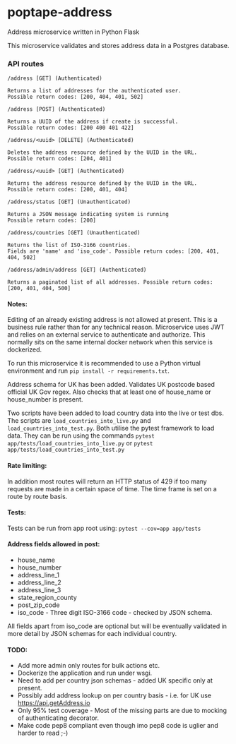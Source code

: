 # poptape-address
Address microservice written in Python Flask

This microservice validates and stores address data in a Postgres database.

### API routes

```
/address [GET] (Authenticated)

Returns a list of addresses for the authenticated user. 
Possible return codes: [200, 404, 401, 502]

/address [POST] (Authenticated)

Returns a UUID of the address if create is successful. 
Possible return codes: [200 400 401 422]

/address/<uuid> [DELETE] (Authenticated)

Deletes the address resource defined by the UUID in the URL. 
Possible return codes: [204, 401]

/address/<uuid> [GET] (Authenticated)

Returns the address resource defined by the UUID in the URL. 
Possible return codes: [200, 401, 404]

/address/status [GET] (Unauthenticated)

Returns a JSON message indicating system is running 
Possible return codes: [200]

/address/countries [GET] (Unauthenticated)

Returns the list of ISO-3166 countries. 
Fields are 'name' and 'iso_code'. Possible return codes: [200, 401, 404, 502]

/address/admin/address [GET] (Authenticated)

Returns a paginated list of all addresses. Possible return codes: [200, 401, 404, 500] 
```

#### Notes:
Editing of an already existing address is not allowed at present. This is a business rule rather than for any technical reason. Microservice uses JWT and relies on an external service to authenticate and authorize. This normally sits on the same internal docker network when this service is dockerized. 

To run this microservice it is recommended to use a Python virtual environment and run `pip install -r requirements.txt`. 

Address schema for UK has been added. Validates UK postcode based official UK Gov regex. Also checks that at least one of house\_name or house\_number is present.

Two scripts have been added to load country data into the live or test dbs. The scripts are `load_countries_into_live.py` and `load_countries_into_test.py`. Both utilise the pytest framework to load data. They can be run using the commands `pytest app/tests/load_countries_into_live.py` or `pytest app/tests/load_countries_into_test.py`

#### Rate limiting:
In addition most routes will return an HTTP status of 429 if too many requests are made in a certain space of time. The time frame is set on a route by route basis.

#### Tests:
Tests can be run from app root using: `pytest --cov=app app/tests`

#### Address fields allowed in post:
* house\_name
* house\_number
* address\_line\_1
* address\_line\_2
* address\_line\_3
* state\_region\_county
* post\_zip\_code
* iso\_code - Three digit ISO-3166 code - checked by JSON schema.

All fields apart from iso\_code are optional but will be eventually validated in more detail by JSON schemas for each individual country. 

#### TODO:
* Add more admin only routes for bulk actions etc.
* Dockerize the application and run under wsgi.
* Need to add per country json schemas - added UK specific only at present.
* Possibly add address lookup on per country basis - i.e. for UK use https://api.getAddress.io
* Only 95% test coverage - Most of the missing parts are due to mocking of authenticating decorator.
* Make code pep8 compliant even though imo pep8 code is uglier and harder to read ;-)


